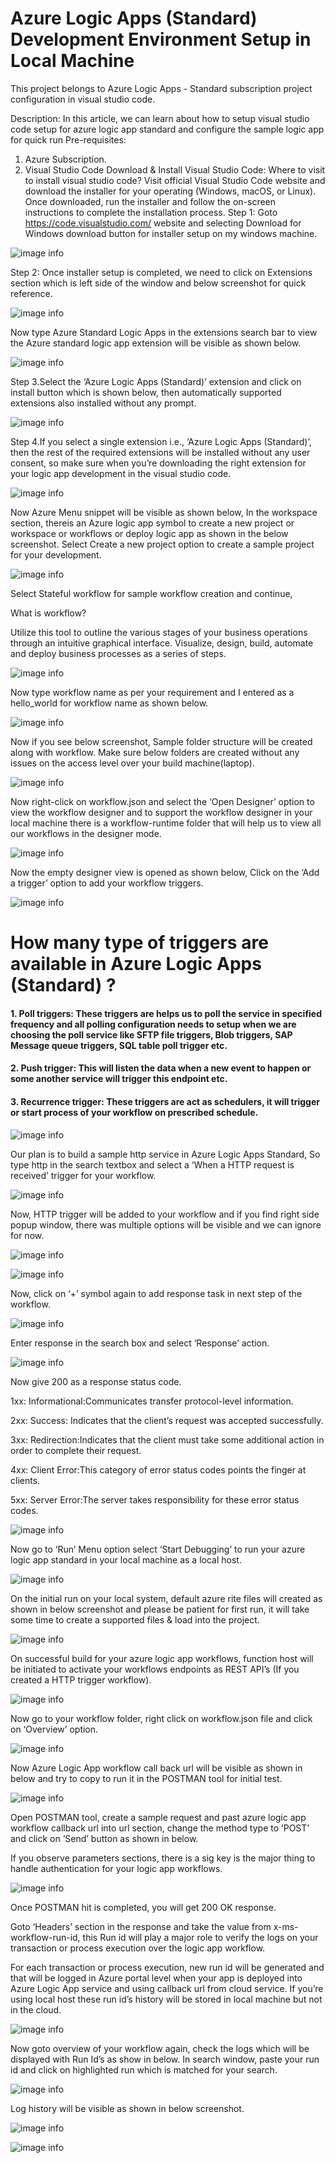 # Azure Logic Apps (Standard) Development Environment Setup in Local Machine
This project belongs to Azure Logic Apps - Standard subscription project configuration in visual studio code. 


Description: In this article, we can learn about how to setup visual studio code setup for azure logic app standard and configure the sample logic app for quick run
Pre-requisites:
1.	Azure Subscription.
2.	Visual Studio Code
Download & Install Visual Studio Code:
Where to visit to install visual studio code?
Visit official Visual Studio Code website and download the installer for your operating (Windows, macOS, or Linux). Once downloaded, run the installer and follow the on-screen instructions to complete the installation process.
Step 1: Goto https://code.visualstudio.com/ website and selecting Download for Windows download button for installer setup on my windows machine.

![image info](./Images/1.png)


Step 2: Once installer setup is completed, we need to click on Extensions section which is left side of the window and below screenshot for quick reference.


![image info](./Images/2.png)


Now type Azure Standard Logic Apps in the extensions search bar to view the Azure standard logic app extension will be visible as shown below.

![image info](./Images/3.png)

Step 3.Select the ‘Azure Logic Apps (Standard)’ extension and click on install button which is shown below, then automatically supported extensions also installed without any prompt.

![image info](./Images/4.png)

Step 4.If you select a single extension i.e., ‘Azure Logic Apps (Standard)’, then the rest of the required extensions will be installed without any user consent, so make sure when you’re downloading the right extension for your logic app development in the visual studio code.

![image info](./Images/C.png)


Now Azure Menu snippet will be visible as shown below, In the workspace section, thereis an Azure logic app symbol to create a new project or workspace or workflows or deploy logic app as shown in the below screenshot. Select Create a new project option to create a sample project for your development.

![image info](./Images/5.png)

Select Stateful workflow for sample workflow creation and continue,


What is workflow?

Utilize this tool to outline the various stages of your business operations through an intuitive graphical interface. Visualize, design, build, automate and deploy business processes as a series of steps.

![image info](./Images/6.png)

Now type workflow name as per your requirement and I entered as a hello_world for workflow name as shown below.

![image info](./Images/7.png)


Now if you see below screenshot, Sample folder structure will be created along with workflow. Make sure below folders are created without any issues on the access level over your build machine(laptop).


![image info](./Images/8.png)

Now right-click on workflow.json and select the ‘Open Designer’ option to view the workflow designer and to support the workflow designer in your local machine there is a workflow-runtime folder that will help us to view all our workflows in the designer mode.


![image info](./Images/9.png)

Now the empty designer view is opened as shown below, Click on the ‘Add a trigger’ option to add your workflow triggers.

![image info](./Images/10.png)


# How many type of triggers are available in Azure Logic Apps (Standard) ?

#### 1. Poll triggers: These triggers are helps us to poll the service in specified frequency and all polling configuration needs to setup when we are choosing the poll service like SFTP file triggers, Blob triggers, SAP Message queue triggers, SQL table poll trigger etc.

#### 2. Push trigger: This will listen the data when a new event to happen or some another service will trigger this endpoint etc.

#### 3. Recurrence trigger: These triggers are act as schedulers, it will trigger or start process of your workflow on prescribed schedule.


![image info](./Images/11.png)

Our plan is to build a sample http service in Azure Logic Apps Standard, So type http in the search textbox and select a ‘When a HTTP request is received’ trigger for your workflow.

![image info](./Images/12.png)


Now, HTTP trigger will be added to your workflow and if you find right side popup window, there was multiple options will be visible and we can ignore for now.

![image info](./Images/13.png)

![image info](./Images/14.png)

Now, click on ‘+’ symbol again to add response task in next step of the workflow.


![image info](./Images/15.png)



Enter response in the search box and select ‘Response’ action.


![image info](./Images/16.png)

Now give 200 as a response status code.

1xx: Informational:Communicates transfer protocol-level information.

2xx: Success: Indicates that the client’s request was accepted successfully.

3xx: Redirection:Indicates that the client must take some additional action in order to complete their request.

4xx: Client Error:This category of error status codes points the finger at clients.

5xx: Server Error:The server takes responsibility for these error status codes.


![image info](./Images/17.png)

Now go to ‘Run’ Menu option select ‘Start Debugging’ to run your azure logic app standard in your local machine as a local host.

![image info](./Images/18.png)

On the initial run on your local system, default azure rite files will created as shown in below screenshot and please be patient for first run, it will take some time to create a supported files & load into the project.

![image info](./Images/19.png)

On successful build for your azure logic app workflows, function host will be initiated to activate your workflows endpoints as REST API’s (If you created a HTTP trigger workflow).

![image info](./Images/20.png)

Now go to your workflow folder, right click on workflow.json file and click on ‘Overview’ option.


![image info](./Images/21.png)

Now Azure Logic App workflow call back url will be visible as shown in below and try to copy to run it in the POSTMAN tool for initial test.

![image info](./Images/22.png)

Open POSTMAN tool, create a sample request and past azure logic app workflow callback url into url section, change the method type to ‘POST’ and click on ‘Send’ button as shown in below.

If you observe parameters sections, there is a sig key is the major thing to handle authentication for your logic app workflows.

![image info](./Images/23.png)

Once POSTMAN hit is completed, you will get 200 OK response.

Goto ‘Headers’ section in the response and take the value from x-ms-workflow-run-id, this Run id will play a major role to verify the logs on your transaction or process execution over the logic app workflow.

For each transaction or process execution, new run id will be generated and that will be logged in Azure portal level when your app is deployed into Azure Logic App service and using callback url from cloud service. If you’re using local host these run id’s history will be stored in local machine but not in the cloud.

![image info](./Images/25.png)

Now goto overview of your workflow again, check the logs which will be displayed with Run Id’s as show in below. In search window, paste your run id and click on highlighted run which is matched for your search.


![image info](./Images/26.png)

Log history will be visible as shown in below screenshot.

![image info](./Images/27.png)

![image info](./Images/28.png)




